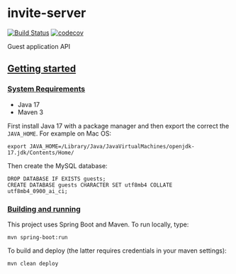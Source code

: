# invite-server
[![Build Status](https://github.com/SURFnet/invite-server/actions/workflows/maven.yml/badge.svg)](https://github.com/SURFnet/invite-server/actions/workflows/maven.yml/badge.svg)
[![codecov](https://codecov.io/gh/SURFnet/invite-server/branch/main/graph/badge.svg?token=HZ7ES3TLQ9)](https://codecov.io/gh/SURFnet/invite-server)

Guest application API

## [Getting started](#getting-started)

### [System Requirements](#system-requirements)

- Java 17
- Maven 3

First install Java 17 with a package manager and then export the correct the `JAVA_HOME`. For example on Mac OS:
```
export JAVA_HOME=/Library/Java/JavaVirtualMachines/openjdk-17.jdk/Contents/Home/
```
Then create the MySQL database:
```
DROP DATABASE IF EXISTS guests;
CREATE DATABASE guests CHARACTER SET utf8mb4 COLLATE utf8mb4_0900_ai_ci;
```

### [Building and running](#building-and-running)

This project uses Spring Boot and Maven. To run locally, type:
```
mvn spring-boot:run
```
To build and deploy (the latter requires credentials in your maven settings):
```
mvn clean deploy
```
